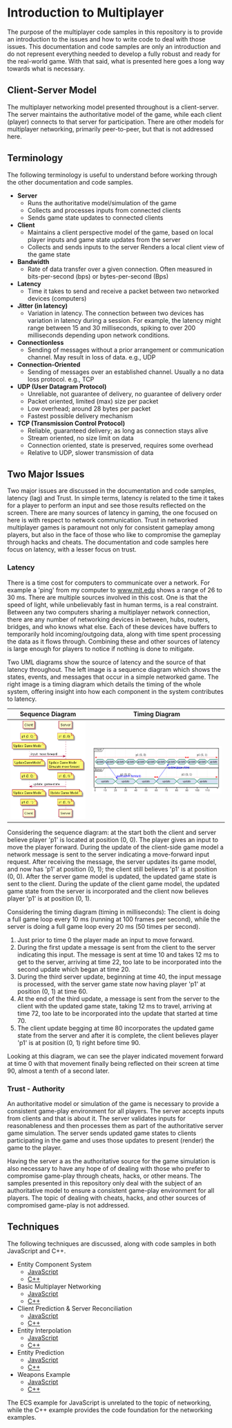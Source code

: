 # Introduction to Multiplayer

The purpose of the multiplayer code samples in this repository is to provide an introduction to the issues and how to write code to deal with those issues.  This documentation and code samples are only an introduction and do not represent everything needed to develop a fully robust and ready for the real-world game.  With that said, what is presented here goes a long way towards what is necessary.

## Client-Server Model

The multiplayer networking model presented throughout is a client-server.  The server maintains the authoritative model of the game, while each client (player) connects to that server for participation.  There are other models for multiplayer networking, primarily peer-to-peer, but that is not addressed here.

## Terminology

The following terminology is useful to understand before working through the other documentation and code samples.

* **Server**
  * Runs the authoritative model/simulation of the game
  * Collects and processes inputs from connected clients
  * Sends game state updates to connected clients
* **Client**
  * Maintains a client perspective model of the game, based on local player inputs and game state updates from the server
  * Collects and sends inputs to the server
  Renders a local client view of the game state
* **Bandwidth**
  * Rate of data transfer over a given connection.  Often measured in bits-per-second (bps) or bytes-per-second (Bps)
* **Latency**
  * Time it takes to send and receive a packet between two networked devices (computers)
* **Jitter (in latency)**
  * Variation in latency.  The connection between two devices has variation in latency during a session.  For example, the latency might range between 15 and 30 milliseconds, spiking to over 200 milliseconds depending upon network conditions.
* **Connectionless**
  * Sending of messages without a prior arrangement or communication channel.  May result in loss of data.  e.g., UDP
* **Connection-Oriented**
  * Sending of messages over an established channel.  Usually a no data loss protocol.  e.g., TCP
* **UDP (User Datagram Protocol)**
  * Unreliable, not guarantee of delivery, no guarantee of delivery order
  * Packet oriented, limited (max) size per packet
  * Low overhead; around 28 bytes per packet
  * Fastest possible delivery mechanism
* **TCP (Transmission Control Protocol)**
  * Reliable, guaranteed delivery; as long as connection stays alive
  * Stream oriented, no size limit on data
  * Connection oriented, state is preserved, requires some overhead
  * Relative to UDP, slower transmission of data

## Two Major Issues

Two major issues are discussed in the documentation and code samples, latency (lag) and Trust.  In simple terms, latency is related to the time it takes for a player to perform an input and see those results reflected on the screen.  There are many sources of latency in gaming, the one focused on here is with respect to network communication.  Trust in networked multiplayer games is paramount not only for consistent gameplay among players, but also in the face of those who like to compromise the gameplay through hacks and cheats.  The documentation and code samples here focus on latency, with a lesser focus on trust.

### Latency

There is a time cost for computers to communicate over a network.  For example a 'ping' from my computer to www.mit.edu shows a range of 26 to 30 ms.  There are multiple sources involved in this cost.  One is that the speed of light, while unbelievably fast in human terms, is a real constraint.  Between any two computers sharing a multiplayer network connection, there are any number of networking devices in between, hubs, routers, bridges, and who knows what else.  Each of these devices have buffers to temporarily hold incoming/outgoing data, along with time spent processing the data as it flows through.  Combining these and other sources of latency is large enough for players to notice if nothing is done to mitigate.

Two UML diagrams show the source of latency and the source of that latency throughout.  The left image is a sequence diagram which shows the states, events, and messages that occur in a simple networked game.  The right image is a timing diagram which details the timing of the whole system, offering insight into how each component in the system contributes to latency.

Sequence Diagram | Timing Diagram
-----------------|---------------
![Basic Networking - Sequence](https://github.com/ProfPorkins/GameTech/blob/trunk/doc/Multiplayer/images/Basic%20Network%20-%20Sequence.png) | ![Basic Networking - Timing](https://github.com/ProfPorkins/GameTech/blob/trunk/doc/Multiplayer/images/Basic%20Network%20-%20Timing.png)

Considering the sequence diagram: at the start both the client and server believe player 'p1' is located at position (0, 0).  The player gives an input to move the player forward.  During the update of the client-side game model a network message is sent to the server indicating a move-forward input request.  After receiving the message, the server updates its game model, and now has 'p1' at position (0, 1); the client still believes 'p1' is at position (0, 0).  After the server game model is updated, the updated game state is sent to the client.  During the update of the client game model, the updated game state from the server is incorporated and the client now believes player 'p1' is at position (0, 1).

Considering the timing diagram (timing in milliseconds): The client is doing a full game loop every 10 ms (running at 100 frames per second), while the server is doing a full game loop every 20 ms (50 times per second).

1. Just prior to time 0 the player made an input to move forward.
1. During the first update a message is sent from the client to the server indicating this input.  The message is sent at time 10 and takes 12 ms to get to the server, arriving at time 22, too late to be incorporated into the second update which began at time 20.
1. During the third server update, beginning at time 40, the input message is processed, with the server game state now having player 'p1' at position (0, 1) at time 60.
1. At the end of the third update, a message is sent from the server to the client with the updated game state, taking 12 ms to travel, arriving at time 72, too late to be incorporated into the update that started at time 70.
1. The client update begging at time 80 incorporates the updated game state from the server and after it is complete, the client believes player 'p1' is at position (0, 1) right before time 90.

Looking at this diagram, we can see the player indicated movement forward at time 0 with that movement finally being reflected on their screen at time 90, almost a tenth of a second later.

### Trust - Authority

An authoritative model or simulation of the game is necessary to provide a consistent game-play environment for all players.  The server accepts inputs from clients and that is about it.  The server validates inputs for reasonableness and then processes them as part of the authoritative server game simulation.  The server sends updated game states to clients participating in the game and uses those updates to present (render) the game to the player.

Having the server a as the authoritative source for the game simulation is also necessary to have any hope of of dealing with those who prefer to compromise game-play through cheats, hacks, or other means.  The samples presented in this repository only deal with the subject of an authoritative model to ensure a consistent game-play environment for all players.  The topic of dealing with cheats, hacks, and other sources of compromised game-play is not addressed.

## Techniques

The following techniques are discussed, along with code samples in both JavaScript and C++.

* Entity Component System
  * [JavaScript](https://github.com/ProfPorkins/GameTech/tree/master/JavaScript/SnakeGame-ECS)
  * [C++](https://github.com/ProfPorkins/GameTech/tree/master/C%2B%2B/Multiplayer/Step%200%20-%20ECS)
* Basic Multiplayer Networking
  * [JavaScript](https://github.com/ProfPorkins/GameTech/tree/master/JavaScript/Multiplayer/Step%201%20-%20Basic/)
  * [C++](https://github.com/ProfPorkins/GameTech/tree/master/C%2B%2B/Multiplayer/Step%201%20-%20Basic/)
* Client Prediction & Server Reconciliation
  * [JavaScript](https://github.com/ProfPorkins/GameTech/tree/master/JavaScript/Multiplayer/Step%202%20-%20Client%20Prediction)
  * [C++](https://github.com/ProfPorkins/GameTech/tree/master/C%2B%2B/Multiplayer/Step%202%20-%20Client%20Prediction)
* Entity Interpolation
  * [JavaScript](https://github.com/ProfPorkins/GameTech/tree/master/JavaScript/Multiplayer/Step%203%20-%20Entity%20Interpolation)
  * [C++](https://github.com/ProfPorkins/GameTech/tree/master/C%2B%2B/Multiplayer/Step%203%20-%20Entity%20Interpolation)
* Entity Prediction
  * [JavaScript](https://github.com/ProfPorkins/GameTech/tree/master/JavaScript/Multiplayer/Step%204%20-%20Entity%20Prediction)
  * [C++](https://github.com/ProfPorkins/GameTech/tree/master/C%2B%2B/Multiplayer/Step%204%20-%20Entity%20Prediction)
* Weapons Example
  * [JavaScript](https://github.com/ProfPorkins/GameTech/tree/master/JavaScript/Multiplayer/Step%205%20-%20Weapons)
  * [C++](https://github.com/ProfPorkins/GameTech/tree/master/C%2B%2B/Multiplayer/Step%205%20-%20Weapons)

The ECS example for JavaScript is unrelated to the topic of networking, while the C++ example provides the code foundation for the networking examples.
